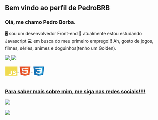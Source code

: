 ## Bem vindo ao perfil de PedroBRB
### Olá, me chamo Pedro Borba.

🖥️ sou um desenvolvedor Front-end
📁 atualmente estou estudando Javascript
💻 em busca do meu primeiro emprego!!!
Ah, gosto de jogos, filmes, séries, animes e doguinhos(tenho um Golden).



<div>
  <a href="https://github.com/PedroBRB">
  <img height="180em" src="https://github-readme-stats.vercel.app/api?username=PedroBRB&show_icons=true&theme=tokyonight&include_all_commits=true&count_private=true"/>
  <img height="180em" src="https://github-readme-stats.vercel.app/api/top-langs/?username=PedroBRB&layout=compact&langs_count=6&theme=tokyonight"/>
</div>
<div style="display: inline_block"><br>
  <img align="center" alt="Js" height="30" width="40" src="https://raw.githubusercontent.com/devicons/devicon/master/icons/javascript/javascript-plain.svg">
  <img align="center" alt="HTML" height="30" width="40" src="https://raw.githubusercontent.com/devicons/devicon/master/icons/html5/html5-original.svg">
  <img align="center" alt="CSS" height="30" width="40" src="https://raw.githubusercontent.com/devicons/devicon/master/icons/css3/css3-original.svg">
</div>
 
 <br>

 ### Para saber mais sobre mim, me siga nas redes sociais!!!!
 
<div> 

  <a href="https://instagram.com/pedroborba__" target="_blank"><img src="https://img.shields.io/badge/-Instagram-%23E4405F?style=for-the-badge&logo=instagram&logoColor=white" target="_blank"></a>
 
  
  
  <a href="www.linkedin.com/in/dev-pedro-brb" target="_blank"><img src="https://img.shields.io/badge/-LinkedIn-%230077B5?style=for-the-badge&logo=linkedin&logoColor=white" target="_blank"></a> 
 
  
</div>

